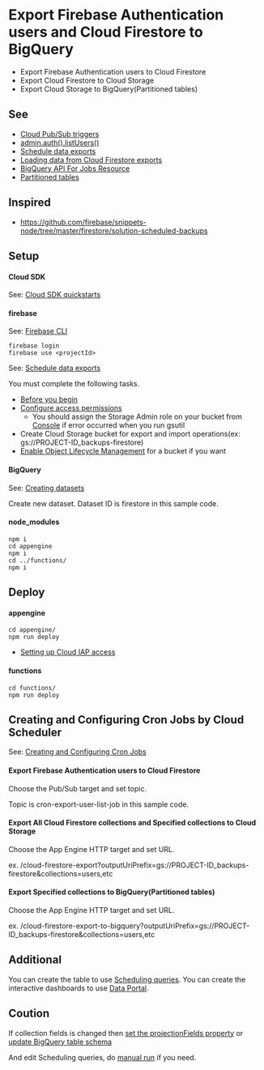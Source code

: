 # Export Firebase Authentication users and Cloud Firestore to BigQuery

- Export Firebase Authentication users to Cloud Firestore
- Export Cloud Firestore to Cloud Storage
- Export Cloud Storage to BigQuery(Partitioned tables)

## See

- [Cloud Pub/Sub triggers](https://firebase.google.com/docs/functions/pubsub-events)
- [admin.auth().listUsers()](https://firebase.google.com/docs/reference/admin/node/admin.auth.Auth#listUsers)
- [Schedule data exports](https://firebase.google.com/docs/firestore/solutions/schedule-export)
- [Loading data from Cloud Firestore exports](https://cloud.google.com/bigquery/docs/loading-data-cloud-firestore)
- [BigQuery API For Jobs Resource](https://cloud.google.com/bigquery/docs/reference/rest/v2/jobs)
- [Partitioned tables](https://cloud.google.com/bigquery/docs/partitioned-tables#partitioned_tables)

## Inspired

- https://github.com/firebase/snippets-node/tree/master/firestore/solution-scheduled-backups

## Setup

#### Cloud SDK

See: [Cloud SDK quickstarts](https://cloud.google.com/sdk/docs/quickstarts/)

#### firebase

See: [Firebase CLI](https://firebase.google.com/docs/cli/)

```
firebase login
firebase use <projectId>
```

See: [Schedule data exports](https://firebase.google.com/docs/firestore/solutions/schedule-export)

You must complete the following tasks.

- [Before you begin](https://firebase.google.com/docs/firestore/solutions/schedule-export#before_you_begin)
- [Configure access permissions](https://firebase.google.com/docs/firestore/solutions/schedule-export#configure_access_permissions)
  - You should assign the Storage Admin role on your bucket from [Console](https://console.cloud.google.com/storage/browser) if error occurred when you run gsutil
- Create Cloud Storage bucket for export and import operations(ex: gs://PROJECT-ID_backups-firestore)
- [Enable Object Lifecycle Management](https://cloud.google.com/storage/docs/managing-lifecycles) for a bucket if you want

#### BigQuery

See: [Creating datasets](https://cloud.google.com/bigquery/docs/datasets#creating_a_dataset)

Create new dataset. Dataset ID is firestore in this sample code.

#### node_modules

```
npm i
cd appengine
npm i
cd ../functions/
npm i
```

## Deploy

#### appengine

```
cd appengine/
npm run deploy
```

- [Setting up Cloud IAP access](https://cloud.google.com/iap/docs/app-engine-quickstart#iap-access)

#### functions

```
cd functions/
npm run deploy
```

## Creating and Configuring Cron Jobs by Cloud Scheduler

See: [Creating and Configuring Cron Jobs](https://cloud.google.com/scheduler/docs/creating)

#### Export Firebase Authentication users to Cloud Firestore

Choose the Pub/Sub target and set topic.

Topic is cron-export-user-list-job in this sample code.

#### Export All Cloud Firestore collections and Specified collections to Cloud Storage

Choose the App Engine HTTP target and set URL.

ex. /cloud-firestore-export?outputUriPrefix=gs://PROJECT-ID_backups-firestore&collections=users,etc

#### Export Specified collections to BigQuery(Partitioned tables)

Choose the App Engine HTTP target and set URL.

ex. /cloud-firestore-export-to-bigquery?outputUriPrefix=gs://PROJECT-ID_backups-firestore&collections=users,etc

## Additional

You can create the table to use [Scheduling queries](https://cloud.google.com/bigquery/docs/scheduling-queries).
You can create the interactive dashboards to use [Data Portal](https://datastudio.google.com/overview).

## Coution

If collection fields is changed then [set the projectionFields property](https://cloud.google.com/bigquery/docs/reference/rest/v2/jobs#configuration.load.projectionFields) or [update BigQuery table schema](https://cloud.google.com/bigquery/docs/managing-table-schemas)

And edit Scheduling queries,  do [manual run](https://cloud.google.com/bigquery/docs/scheduling-queries#setting_up_a_manual_run_on_historical_dates) if you need.
